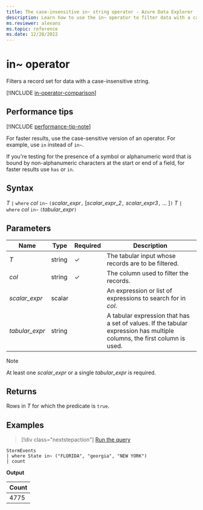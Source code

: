 ```yaml
---
title: The case-insensitive in~ string operator - Azure Data Explorer
description: Learn how to use the in~ operator to filter data with a case-insensitive string.
ms.reviewer: alexans
ms.topic: reference
ms.date: 12/28/2022
---
```

# in~ operator

Filters a record set for data with a case-insensitive string.

[!INCLUDE [in-operator-comparison](../../includes/in-operator-comparison.md)]

## Performance tips

[!INCLUDE [performance-tip-note](../../includes/performance-tip-note.md)]

For faster results, use the case-sensitive version of an operator. For example, use `in` instead of `in~`.

If you're testing for the presence of a symbol or alphanumeric word that is bound by non-alphanumeric characters at the start or end of a field, for faster results use `has` or `in`.

## Syntax

*T* `|` `where` *col* `in~` `(`*scalar_expr*`,` [*scalar_expr_2*`,` *scalar_expr3*`,` ... ]`)`
*T* `|` `where` *col* `in~` `(`*tabular_expr*`)`

## Parameters

| Name | Type | Required | Description |
|--|--|--|--|
| *T* | string | &check; | The tabular input whose records are to be filtered.|
| *col* | string | &check; | The column used to filter the records.|
| *scalar_expr* | scalar | | An expression or list of expressions to search for in *col*.|
| *tabular_expr* | string | | A tabular expression that has a set of values. If the tabular expression has multiple columns, the first column is used.|

> [!NOTE]
> At least one *scalar_expr* or a single *tabular_expr* is required.

## Returns

Rows in *T* for which the predicate is `true`.

## Examples  

> [!div class="nextstepaction"]
> <a href="https://dataexplorer.azure.com/clusters/help/databases/Samples?query=H4sIAAAAAAAAAwsuyS/KdS1LzSspVuCqUSjPSC1KVQguSSxJVcjMq1PQUHLz8Q/ydHFU0lFQSk/NL0rPTAQx/VzDFSL9g7yVNEG6kvNL80oAl8ORJUoAAAA=" target="_blank">Run the query</a>

```kusto
StormEvents 
| where State in~ ("FLORIDA", "georgia", "NEW YORK") 
| count
```

**Output**

|Count|
|---|
|4775|  
